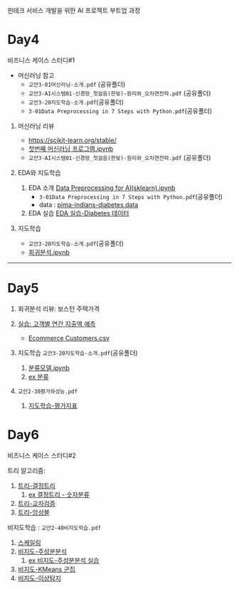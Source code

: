 핀테크 서비스 개발을 위한 AI 프로젝트 부트업 과정

# Day4

비즈니스 케이스 스터디#1

- 머신러닝 참고
   - `교안3-01머신러닝-소개.pdf` (공유폴더)
   - `교안3-AI시스템01-신경망_첫걸음(한빛)-원리와_오차연전파.pdf` (공유폴더)
   - `교안3-20지도학습-소개.pdf`(공유폴더)
   - `3-01Data Preprocessing in 7 Steps with Python.pdf`(공유폴더)

1. 머신러닝 리뷰
   - https://scikit-learn.org/stable/
   - [첫번째 머신러닝 프로그램.ipynb](notebooks/3-01첫번째머신러닝1.ipynb)
   - `교안3-AI시스템01-신경망_첫걸음(한빛)-원리와_오차연전파.pdf` (공유폴더)

2. EDA와 지도학습
   1. EDA 소개 [Data Preprocessing for AI(sklearn).ipynb](notebooks/3-02Data%20Preprocessing%20for%20AI(sklearn).ipynb)
      - `3-01Data Preprocessing in 7 Steps with Python.pdf`(공유폴더)
      - data : [pima-indians-diabetes.data](data/pima-indians-diabetes.data)
   2. EDA 실습 [EDA 실습-Diabetes 데이터](notebooks/3-02Diabetes1-EDA.ipynb)

3. 지도학습
   - `교안3-20지도학습-소개.pdf`(공유폴더)
   - [회귀분석.ipynb](notebooks/3-05-회귀분석.ipynb)


---

# Day5


1. 회귀분석 리뷰: 보스턴 주택가격
1. [실습: 고객별 연간 지출액 예측](notebooks/고객데이터분석-고객별연간지출액예측(회귀).ipynb)
      - [Ecommerce Customers.csv](data/Ecommerce%20Customers.csv)
2. 지도학습 `교안3-20지도학습-소개.pdf`(공유폴더)

   1. [분류모델.ipynb](notebooks/3-06-분류모델.ipynb)
   2. [ex 분류](notebooks/3-07지도-분류문제ex1.ipynb)

3. `교안2-30평가와성능.pdf`
   1. [지도학습-평가지표](notebooks/4-04지도학습평가.ipynb)


# Day6

비즈니스 케이스 스터디#2

트리 알고리즘:

1. [트리-결정트리](4-1결정트리.ipynb)
   1.  [ex 결정트리 - 숫자분류](4-1결정트리ex-Digits.ipynb)
1.  [트리-교차검증](4-2교차검증_그리드서치.ipynb)
1. [트리-앙상블](4-3앙상블.ipynb)


비지도학습 : `교안2-40비지도학습.pdf`

1. [스케일링](4-0스케일링.ipynb)
2. [비지도-주성분분석](4-01비지도-주성분분석(can).ipynb)
   1. [ex 비지도-주성분분석 실습](4-01비지도-주성분분석-교차.ipynb)
3. [비지도-KMeans 군집](5-2비지도-KMeans1.ipynb)
4. [비지도-이상탐지](5-4비지도-이상탐지.ipynb)
